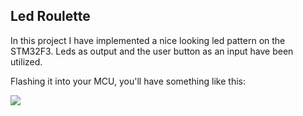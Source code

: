## Led Roulette

In this project I have implemented a nice looking led pattern on the STM32F3. Leds as output and the user button as an input have been utilized.

Flashing it into your MCU, you'll have something like this:

![](https://github.com/petrostrak/embedded-c-on-stm32f3discovery/blob/main/led_roulette/led_roulette.gif)
